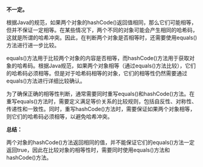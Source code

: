 **不一定。**

根据Java的规范，如果两个对象的hashCode()返回值相同，那么它们可能相等，但并不保证一定相等。在某些情况下，两个不同的对象可能会产生相同的哈希码，这就是所谓的哈希冲突。因此，在判断两个对象是否相等时，还需要使用equals()方法进行进一步比较。

equals()方法用于比较两个对象的内容是否相等，而hashCode()方法用于获取对象的哈希码。根据Java规范，如果两个对象相等（通过equals()方法比较），它们的哈希码必须相等。但是对于哈希码相等的对象，它们的相等性仍然需要通过equals()方法进行详细比较确认。

为了确保正确的相等性判断，通常需要同时重写equals()和hashCode()方法。在重写equals()方法时，需要定义满足等价关系的比较规则，包括自反性、对称性、传递性和一致性。同时，重写hashCode()方法时，需要保证如果两个对象相等，则它们的哈希码必须相等，以避免哈希冲突。

**总结：**

两个对象的hashCode()方法返回相同的值，并不能保证它们的equals()方法一定返回true，因此在比较对象的相等性时，需要同时使用equals()方法和hashCode()方法。

